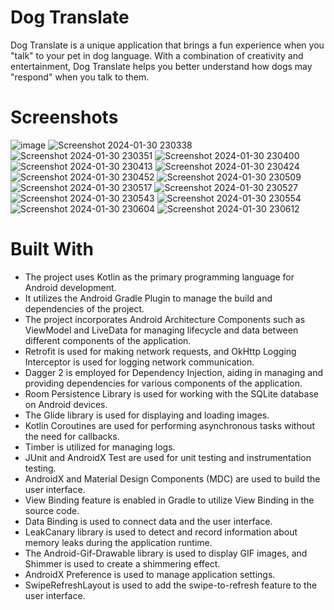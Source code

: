 # Dog Translate
Dog Translate is a unique application that brings a fun experience when you "talk" to your pet in dog language. With a combination of creativity and entertainment, Dog Translate helps you better understand how dogs may "respond" when you talk to them.

# Screenshots
![image](https://github.com/TanPhoi/DogTranslate/assets/155867278/1334cbec-d54c-468f-9b47-4e395eb35cae)
![Screenshot 2024-01-30 230338](https://github.com/TanPhoi/DogTranslate/assets/155867278/0035cc93-31b0-4aea-ba46-6ec430b69826)
![Screenshot 2024-01-30 230351](https://github.com/TanPhoi/DogTranslate/assets/155867278/2122f509-ef99-41d5-9232-4d0b43619b56)
![Screenshot 2024-01-30 230400](https://github.com/TanPhoi/DogTranslate/assets/155867278/e59f2e85-e762-4032-b274-dc38fd5a4528)
![Screenshot 2024-01-30 230413](https://github.com/TanPhoi/DogTranslate/assets/155867278/8462a81f-200a-4577-8c4e-a4408bcd7784)
![Screenshot 2024-01-30 230424](https://github.com/TanPhoi/DogTranslate/assets/155867278/ed2017dd-89bb-44d6-997d-73ae4e02d1ff)
![Screenshot 2024-01-30 230452](https://github.com/TanPhoi/DogTranslate/assets/155867278/3aff5982-9b83-464d-ab2c-fedc16150428)
![Screenshot 2024-01-30 230509](https://github.com/TanPhoi/DogTranslate/assets/155867278/37dd2c45-12c0-4e50-9e8f-3e84904062d4)
![Screenshot 2024-01-30 230517](https://github.com/TanPhoi/DogTranslate/assets/155867278/c8e89810-4aec-48b4-b71d-81beba22e5dc)
![Screenshot 2024-01-30 230527](https://github.com/TanPhoi/DogTranslate/assets/155867278/df20f819-9ccc-4af0-a109-67ac9a1e9ff3)
![Screenshot 2024-01-30 230543](https://github.com/TanPhoi/DogTranslate/assets/155867278/3490fc76-276a-4eca-9e23-054e02a571c6)
![Screenshot 2024-01-30 230554](https://github.com/TanPhoi/DogTranslate/assets/155867278/c4618982-f7a3-4d68-8f9d-b4e74c1cc34e)
![Screenshot 2024-01-30 230604](https://github.com/TanPhoi/DogTranslate/assets/155867278/05a74bbb-423b-4de3-918a-c94adbf2f203)
![Screenshot 2024-01-30 230612](https://github.com/TanPhoi/DogTranslate/assets/155867278/ee12e2d4-d696-44ec-90c0-ab54f2ab7faa)

# Built With
- The project uses Kotlin as the primary programming language for Android development.
- It utilizes the Android Gradle Plugin to manage the build and dependencies of the project.
- The project incorporates Android Architecture Components such as ViewModel and LiveData for managing lifecycle and data between different components of the application.
- Retrofit is used for making network requests, and OkHttp Logging Interceptor is used for logging network communication.
- Dagger 2 is employed for Dependency Injection, aiding in managing and providing dependencies for various components of the application.
- Room Persistence Library is used for working with the SQLite database on Android devices.
- The Glide library is used for displaying and loading images.
- Kotlin Coroutines are used for performing asynchronous tasks without the need for callbacks.
- Timber is utilized for managing logs.
- JUnit and AndroidX Test are used for unit testing and instrumentation testing.
- AndroidX and Material Design Components (MDC) are used to build the user interface.
- View Binding feature is enabled in Gradle to utilize View Binding in the source code.
- Data Binding is used to connect data and the user interface.
- LeakCanary library is used to detect and record information about memory leaks during the application runtime.
- The Android-Gif-Drawable library is used to display GIF images, and Shimmer is used to create a shimmering effect.
- AndroidX Preference is used to manage application settings.
- SwipeRefreshLayout is used to add the swipe-to-refresh feature to the user interface.
